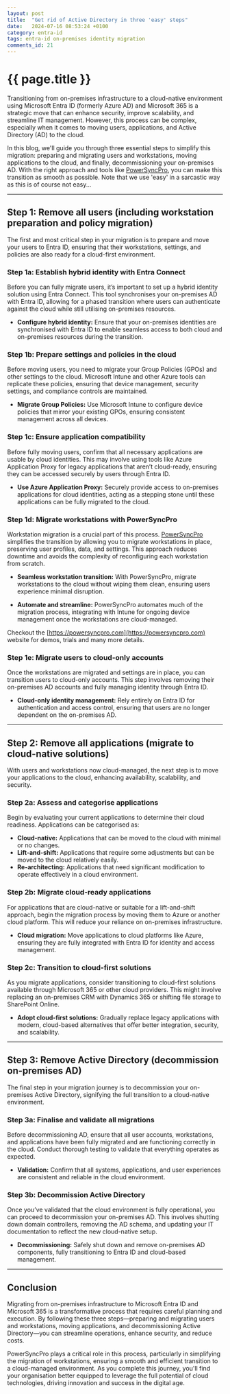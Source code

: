 ```yaml
---
layout: post
title:  "Get rid of Active Directory in three 'easy' steps"
date:   2024-07-16 08:53:24 +0100
category: entra-id
tags: entra-id on-premises identity migration
comments_id: 21
---
```

<h1>{{ page.title }}</h1>


Transitioning from on-premises infrastructure to a cloud-native environment using Microsoft Entra ID (formerly Azure AD) and Microsoft 365 is a strategic move that can enhance security, improve scalability, and streamline IT management. However, this process can be complex, especially when it comes to moving users, applications, and Active Directory (AD) to the cloud.

In this blog, we'll guide you through three essential steps to simplify this migration: preparing and migrating users and workstations, moving applications to the cloud, and finally, decommissioning your on-premises AD. With the right approach and tools like [PowerSyncPro](https://powersyncpro.com), you can make this transition as smooth as possible. Note that we use 'easy' in a sarcastic way as this is of course not easy...

---

## Step 1: Remove all users (including workstation preparation and policy migration)

The first and most critical step in your migration is to prepare and move your users to Entra ID, ensuring that their workstations, settings, and policies are also ready for a cloud-first environment.

### Step 1a: Establish hybrid identity with Entra Connect

Before you can fully migrate users, it’s important to set up a hybrid identity solution using Entra Connect. This tool synchronises your on-premises AD with Entra ID, allowing for a phased transition where users can authenticate against the cloud while still utilising on-premises resources.

- **Configure hybrid identity:** Ensure that your on-premises identities are synchronised with Entra ID to enable seamless access to both cloud and on-premises resources during the transition.

### Step 1b: Prepare settings and policies in the cloud

Before moving users, you need to migrate your Group Policies (GPOs) and other settings to the cloud. Microsoft Intune and other Azure tools can replicate these policies, ensuring that device management, security settings, and compliance controls are maintained.

- **Migrate Group Policies:** Use Microsoft Intune to configure device policies that mirror your existing GPOs, ensuring consistent management across all devices.

### Step 1c: Ensure application compatibility

Before fully moving users, confirm that all necessary applications are usable by cloud identities. This may involve using tools like Azure Application Proxy for legacy applications that aren’t cloud-ready, ensuring they can be accessed securely by users through Entra ID.

- **Use Azure Application Proxy:** Securely provide access to on-premises applications for cloud identities, acting as a stepping stone until these applications can be fully migrated to the cloud.

### Step 1d: Migrate workstations with PowerSyncPro

Workstation migration is a crucial part of this process. [PowerSyncPro](https://powersyncpro.com) simplifies the transition by allowing you to migrate workstations in place, preserving user profiles, data, and settings. This approach reduces downtime and avoids the complexity of reconfiguring each workstation from scratch.

- **Seamless workstation transition:** With PowerSyncPro, migrate workstations to the cloud without wiping them clean, ensuring users experience minimal disruption.
  
- **Automate and streamline:** PowerSyncPro automates much of the migration process, integrating with Intune for ongoing device management once the workstations are cloud-managed.

Checkout the [https://powersyncpro.com](https://powersyncpro.com) website for demos, trials and many more details.

### Step 1e: Migrate users to cloud-only accounts

Once the workstations are migrated and settings are in place, you can transition users to cloud-only accounts. This step involves removing their on-premises AD accounts and fully managing identity through Entra ID.

- **Cloud-only identity management:** Rely entirely on Entra ID for authentication and access control, ensuring that users are no longer dependent on the on-premises AD.

---

## Step 2: Remove all applications (migrate to cloud-native solutions)

With users and workstations now cloud-managed, the next step is to move your applications to the cloud, enhancing availability, scalability, and security.

### Step 2a: Assess and categorise applications

Begin by evaluating your current applications to determine their cloud readiness. Applications can be categorised as:

- **Cloud-native:** Applications that can be moved to the cloud with minimal or no changes.
- **Lift-and-shift:** Applications that require some adjustments but can be moved to the cloud relatively easily.
- **Re-architecting:** Applications that need significant modification to operate effectively in a cloud environment.

### Step 2b: Migrate cloud-ready applications

For applications that are cloud-native or suitable for a lift-and-shift approach, begin the migration process by moving them to Azure or another cloud platform. This will reduce your reliance on on-premises infrastructure.

- **Cloud migration:** Move applications to cloud platforms like Azure, ensuring they are fully integrated with Entra ID for identity and access management.

### Step 2c: Transition to cloud-first solutions

As you migrate applications, consider transitioning to cloud-first solutions available through Microsoft 365 or other cloud providers. This might involve replacing an on-premises CRM with Dynamics 365 or shifting file storage to SharePoint Online.

- **Adopt cloud-first solutions:** Gradually replace legacy applications with modern, cloud-based alternatives that offer better integration, security, and scalability.

---

## Step 3: Remove Active Directory (decommission on-premises AD)

The final step in your migration journey is to decommission your on-premises Active Directory, signifying the full transition to a cloud-native environment.

### Step 3a: Finalise and validate all migrations

Before decommissioning AD, ensure that all user accounts, workstations, and applications have been fully migrated and are functioning correctly in the cloud. Conduct thorough testing to validate that everything operates as expected.

- **Validation:** Confirm that all systems, applications, and user experiences are consistent and reliable in the cloud environment.

### Step 3b: Decommission Active Directory

Once you’ve validated that the cloud environment is fully operational, you can proceed to decommission your on-premises AD. This involves shutting down domain controllers, removing the AD schema, and updating your IT documentation to reflect the new cloud-native setup.

- **Decommissioning:** Safely shut down and remove on-premises AD components, fully transitioning to Entra ID and cloud-based management.

---

## Conclusion

Migrating from on-premises infrastructure to Microsoft Entra ID and Microsoft 365 is a transformative process that requires careful planning and execution. By following these three steps—preparing and migrating users and workstations, moving applications, and decommissioning Active Directory—you can streamline operations, enhance security, and reduce costs.

PowerSyncPro plays a critical role in this process, particularly in simplifying the migration of workstations, ensuring a smooth and efficient transition to a cloud-managed environment. As you complete this journey, you'll find your organisation better equipped to leverage the full potential of cloud technologies, driving innovation and success in the digital age.
